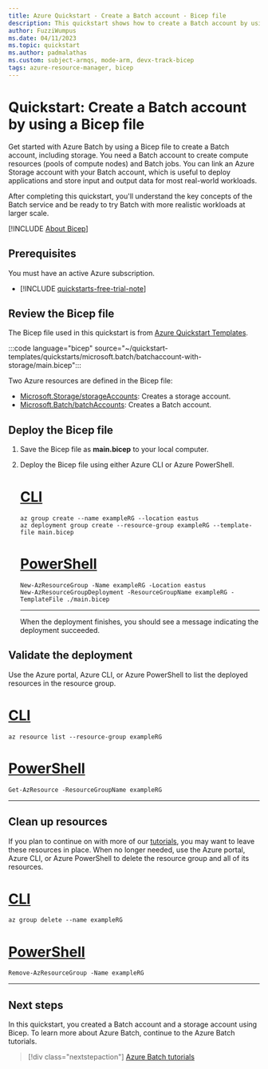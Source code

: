 ```yaml
---
title: Azure Quickstart - Create a Batch account - Bicep file
description: This quickstart shows how to create a Batch account by using a Bicep file.
author: FuzziWumpus
ms.date: 04/11/2023
ms.topic: quickstart
ms.author: padmalathas
ms.custom: subject-armqs, mode-arm, devx-track-bicep
tags: azure-resource-manager, bicep
---
```


# Quickstart: Create a Batch account by using a Bicep file

Get started with Azure Batch by using a Bicep file to create a Batch account, including storage. You need a Batch account to create compute resources (pools of compute nodes) and Batch jobs. You can link an Azure Storage account with your Batch account, which is useful to deploy applications and store input and output data for most real-world workloads.

After completing this quickstart, you'll understand the key concepts of the Batch service and be ready to try Batch with more realistic workloads at larger scale.

[!INCLUDE [About Bicep](~/reusable-content/ce-skilling/azure/includes/resource-manager-quickstart-bicep-introduction.md)]

## Prerequisites

You must have an active Azure subscription.

- [!INCLUDE [quickstarts-free-trial-note](~/reusable-content/ce-skilling/azure/includes/quickstarts-free-trial-note.md)]

## Review the Bicep file

The Bicep file used in this quickstart is from [Azure Quickstart Templates](https://azure.microsoft.com/resources/templates/batchaccount-with-storage/).

:::code language="bicep" source="~/quickstart-templates/quickstarts/microsoft.batch/batchaccount-with-storage/main.bicep":::

Two Azure resources are defined in the Bicep file:

- [Microsoft.Storage/storageAccounts](/azure/templates/microsoft.storage/storageaccounts): Creates a storage account.
- [Microsoft.Batch/batchAccounts](/azure/templates/microsoft.batch/batchaccounts): Creates a Batch account.

## Deploy the Bicep file

1. Save the Bicep file as **main.bicep** to your local computer.
1. Deploy the Bicep file using either Azure CLI or Azure PowerShell.

    # [CLI](#tab/CLI)

    ```azurecli
    az group create --name exampleRG --location eastus
    az deployment group create --resource-group exampleRG --template-file main.bicep
    ```

    # [PowerShell](#tab/PowerShell)

    ```azurepowershell
    New-AzResourceGroup -Name exampleRG -Location eastus
    New-AzResourceGroupDeployment -ResourceGroupName exampleRG -TemplateFile ./main.bicep
    ```

    ---

    When the deployment finishes, you should see a message indicating the deployment succeeded.

## Validate the deployment

Use the Azure portal, Azure CLI, or Azure PowerShell to list the deployed resources in the resource group.

# [CLI](#tab/CLI)

```azurecli-interactive
az resource list --resource-group exampleRG
```

# [PowerShell](#tab/PowerShell)

```azurepowershell-interactive
Get-AzResource -ResourceGroupName exampleRG
```

---

## Clean up resources

If you plan to continue on with more of our [tutorials](./tutorial-parallel-dotnet.md), you may want to leave these resources in place. When no longer needed, use the Azure portal, Azure CLI, or Azure PowerShell to delete the resource group and all of its resources.

# [CLI](#tab/CLI)

```azurecli-interactive
az group delete --name exampleRG
```

# [PowerShell](#tab/PowerShell)

```azurepowershell-interactive
Remove-AzResourceGroup -Name exampleRG
```

---

## Next steps

In this quickstart, you created a Batch account and a storage account using Bicep. To learn more about Azure Batch, continue to the Azure Batch tutorials.

> [!div class="nextstepaction"]
> [Azure Batch tutorials](./tutorial-parallel-dotnet.md)
